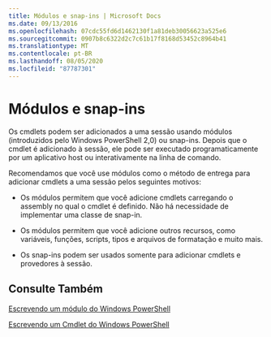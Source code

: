 ```yaml
---
title: Módulos e snap-ins | Microsoft Docs
ms.date: 09/13/2016
ms.openlocfilehash: 07cdc55fd6d1462130f1a81deb30056623a525e6
ms.sourcegitcommit: 0907b8c6322d2c7c61b17f8168d53452c8964b41
ms.translationtype: MT
ms.contentlocale: pt-BR
ms.lasthandoff: 08/05/2020
ms.locfileid: "87787301"
---
```

# <a name="modules-and-snap-ins"></a>Módulos e snap-ins

Os cmdlets podem ser adicionados a uma sessão usando módulos (introduzidos pelo Windows PowerShell 2,0) ou snap-ins. Depois que o cmdlet é adicionado à sessão, ele pode ser executado programaticamente por um aplicativo host ou interativamente na linha de comando.

Recomendamos que você use módulos como o método de entrega para adicionar cmdlets a uma sessão pelos seguintes motivos:

- Os módulos permitem que você adicione cmdlets carregando o assembly no qual o cmdlet é definido. Não há necessidade de implementar uma classe de snap-in.

- Os módulos permitem que você adicione outros recursos, como variáveis, funções, scripts, tipos e arquivos de formatação e muito mais.

- Os snap-ins podem ser usados somente para adicionar cmdlets e provedores à sessão.

## <a name="see-also"></a>Consulte Também

[Escrevendo um módulo do Windows PowerShell](writing-a-windows-powershell-module.md)

[Escrevendo um Cmdlet do Windows PowerShell](../cmdlet/cmdlet-overview.md)
